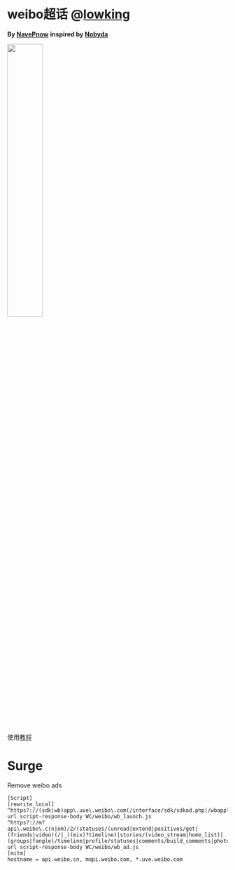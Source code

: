 # weibo超话   @[lowking](https://github.com/lowking/Scripts/tree/master/weibo)
**By [NavePnow](https://github.com/NavePnow)**
**inspired by [Nobyda](https://t.me/nubida)**

<img src="https://cdn.jsdelivr.net/gh/NavePnow/blog_photo@private/IMG_1189.JPG" height="40%" width="40%">

使用[教程](https://nave.work/微博超话自动签到脚本.html)


# Surge
Remove weibo ads
```properties
[Script]
[rewrite_local]
^https?://(sdk|wb)app\.uve\.weibo\.com(/interface/sdk/sdkad.php|/wbapplua/wbpullad.lua) url script-response-body WC/weibo/wb_launch.js
^https?://m?api\.weibo\.c(n|om)/2/(statuses/(unread|extend|positives/get|(friends|video)(/|_)(mix)?timeline)|stories/(video_stream|home_list)|(groups|fangle)/timeline|profile/statuses|comments/build_comments|photo/recommend_list|service/picfeed|searchall|cardlist|page|!/photos/pic_recommend_status) url script-response-body WC/weibo/wb_ad.js
[mitm]
hostname = api.weibo.cn, mapi.weibo.com, *.uve.weibo.com

```

